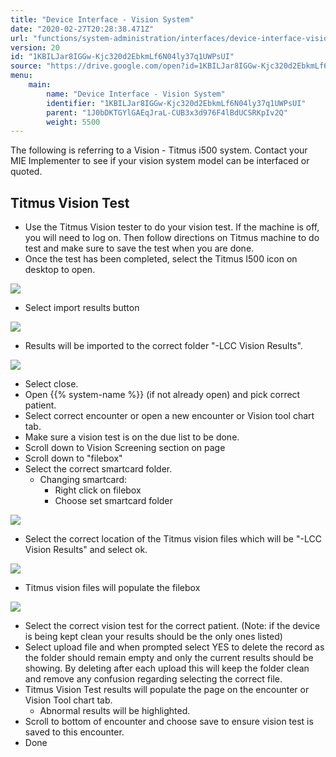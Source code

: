 ```yaml
---
title: "Device Interface - Vision System"
date: "2020-02-27T20:28:38.471Z"
url: "functions/system-administration/interfaces/device-interface-vision-system.html"
version: 20
id: "1KBILJar8IGGw-Kjc320d2EbkmLf6N04ly37q1UWPsUI"
source: "https://drive.google.com/open?id=1KBILJar8IGGw-Kjc320d2EbkmLf6N04ly37q1UWPsUI"
menu:
    main:
        name: "Device Interface - Vision System"
        identifier: "1KBILJar8IGGw-Kjc320d2EbkmLf6N04ly37q1UWPsUI"
        parent: "1J0bDKTGYlGAEqJraL-CUB3x3d976F4lBdUCSRKpIv2Q"
        weight: 5500
---
```

The following is referring to a Vision - Titmus i500 system. Contact your MIE Implementer to see if your vision system model can be interfaced or quoted.

## Titmus Vision Test

* Use the Titmus Vision tester to do your vision test. If the machine is off, you will need to log on. Then follow directions on Titmus machine to do test and make sure to save the test when you are done.
* Once the test has been completed, select the Titmus I500 icon on desktop to open.

![](device-interface-vision-system.images/image1.png)

* Select import results button

![](device-interface-vision-system.images/image2.png)

* Results will be imported to the correct folder "-LCC Vision Results".

![](device-interface-vision-system.images/image3.png)

* Select close.
* Open {{% system-name %}} (if not already open) and pick correct patient.
* Select correct encounter or open a new encounter or Vision tool chart tab.
* Make sure a vision test is on the due list to be done.
* Scroll down to Vision Screening section on page
* Scroll down to "filebox"
* Select the correct smartcard folder.
    * Changing smartcard:
        * Right click on filebox
        * Choose set smartcard folder

![](device-interface-vision-system.images/image4.png)

* Select the correct location of the Titmus vision files which will be "-LCC Vision Results" and select ok.

![](device-interface-vision-system.images/image5.png)

* Titmus vision files will populate the filebox

![](device-interface-vision-system.images/image6.png)

* Select the correct vision test for the correct patient. (Note: if the device is being kept clean your results should be the only ones listed)
* Select upload file and when prompted select YES to delete the record as the folder should remain empty and only the current results should be showing. By deleting after each upload this will keep the folder clean and remove any confusion regarding selecting the correct file.
* Titmus Vision Test results will populate the page on the encounter or Vision Tool chart tab.
    * Abnormal results will be highlighted.
* Scroll to bottom of encounter and choose save to ensure vision test is saved to this encounter.
* Done
